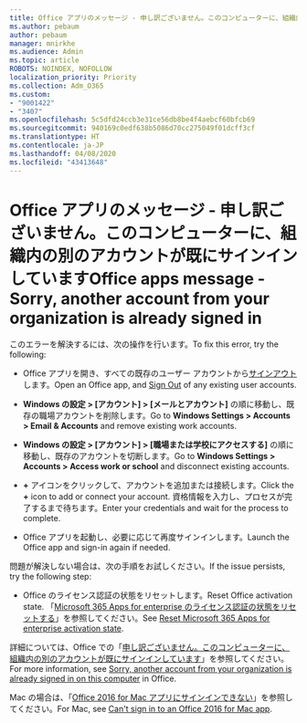 ```yaml
---
title: Office アプリのメッセージ - 申し訳ございません。このコンピューターに、組織内の別のアカウントが既にサインインしています
ms.author: pebaum
author: pebaum
manager: mnirkhe
ms.audience: Admin
ms.topic: article
ROBOTS: NOINDEX, NOFOLLOW
localization_priority: Priority
ms.collection: Adm_O365
ms.custom:
- "9001422"
- "3407"
ms.openlocfilehash: 5c5dfd24ccb3e31ce56db8be4f4aebcf60bfcb69
ms.sourcegitcommit: 940169c0edf638b5086d70cc275049f01dcff3cf
ms.translationtype: HT
ms.contentlocale: ja-JP
ms.lasthandoff: 04/08/2020
ms.locfileid: "43413648"
---
```

# <a name="office-apps-message---sorry-another-account-from-your-organization-is-already-signed-in"></a><span data-ttu-id="406ab-102">Office アプリのメッセージ - 申し訳ございません。このコンピューターに、組織内の別のアカウントが既にサインインしています</span><span class="sxs-lookup"><span data-stu-id="406ab-102">Office apps message - Sorry, another account from your organization is already signed in</span></span>

<span data-ttu-id="406ab-103">このエラーを解決するには、次の操作を行います。</span><span class="sxs-lookup"><span data-stu-id="406ab-103">To fix this error, try the following:</span></span>

- <span data-ttu-id="406ab-104">Office アプリを開き、すべての既存のユーザー アカウントから[サインアウト](https://support.office.com/article/sign-out-of-office-5a20dc11-47e9-4b6f-945d-478cb6d92071)します。</span><span class="sxs-lookup"><span data-stu-id="406ab-104">Open an Office app, and [Sign Out](https://support.office.com/article/sign-out-of-office-5a20dc11-47e9-4b6f-945d-478cb6d92071) of any existing user accounts.</span></span>

- <span data-ttu-id="406ab-105">**Windows の設定 > [アカウント] > [メールとアカウント]** の順に移動し、既存の職場アカウントを削除します。</span><span class="sxs-lookup"><span data-stu-id="406ab-105">Go to **Windows Settings > Accounts > Email & Accounts** and remove existing work accounts.</span></span>

- <span data-ttu-id="406ab-106">**Windows の設定 > [アカウント] > [職場または学校にアクセスする]** の順に移動し、既存のアカウントを切断します。</span><span class="sxs-lookup"><span data-stu-id="406ab-106">Go to **Windows Settings > Accounts > Access work or school** and disconnect existing accounts.</span></span> 

- <span data-ttu-id="406ab-107">**+** アイコンをクリックして、アカウントを追加または接続します。</span><span class="sxs-lookup"><span data-stu-id="406ab-107">Click the **+** icon to add or connect your account.</span></span> <span data-ttu-id="406ab-108">資格情報を入力し、プロセスが完了するまで待ちます。</span><span class="sxs-lookup"><span data-stu-id="406ab-108">Enter your credentials and wait for the process to complete.</span></span>

- <span data-ttu-id="406ab-109">Office アプリを起動し、必要に応じて再度サインインします。</span><span class="sxs-lookup"><span data-stu-id="406ab-109">Launch the Office app and sign-in again if needed.</span></span> 

<span data-ttu-id="406ab-110">問題が解決しない場合は、次の手順をお試しください。</span><span class="sxs-lookup"><span data-stu-id="406ab-110">If the issue persists, try the following step:</span></span> 

- <span data-ttu-id="406ab-111">Office のライセンス認証の状態をリセットします。</span><span class="sxs-lookup"><span data-stu-id="406ab-111">Reset Office activation state.</span></span> <span data-ttu-id="406ab-112">「[Microsoft 365 Apps for enterprise のライセンス認証の状態をリセットする](https://docs.microsoft.com/office365/troubleshoot/activation/reset-office-365-proplus-activation-state)」を参照してください。</span><span class="sxs-lookup"><span data-stu-id="406ab-112">See [Reset Microsoft 365 Apps for enterprise activation state](https://docs.microsoft.com/office365/troubleshoot/activation/reset-office-365-proplus-activation-state).</span></span>

<span data-ttu-id="406ab-113">詳細については、Office での「[申し訳ございません。このコンピューターに、組織内の別のアカウントが既にサインインしています](https://docs.microsoft.com/office/troubleshoot/error-messages/another-account-already-signed-in)」を参照してください。</span><span class="sxs-lookup"><span data-stu-id="406ab-113">For more information, see [Sorry, another account from your organization is already signed in on this computer](https://docs.microsoft.com/office/troubleshoot/error-messages/another-account-already-signed-in) in Office.</span></span>

<span data-ttu-id="406ab-114">Mac の場合は、「[Office 2016 for Mac アプリにサインインできない](https://docs.microsoft.com/office365/troubleshoot/authentication/sign-in-to-office-2016-for-mac-fail)」を参照してください。</span><span class="sxs-lookup"><span data-stu-id="406ab-114">For Mac, see [Can't sign in to an Office 2016 for Mac app](https://docs.microsoft.com/office365/troubleshoot/authentication/sign-in-to-office-2016-for-mac-fail).</span></span>
